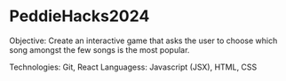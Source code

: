# PeddieHacks2024

Objective: Create an interactive game that asks the user to choose which song amongst the few songs is the most popular.






Technologies: Git, React
Languagess: Javascript (JSX), HTML, CSS
